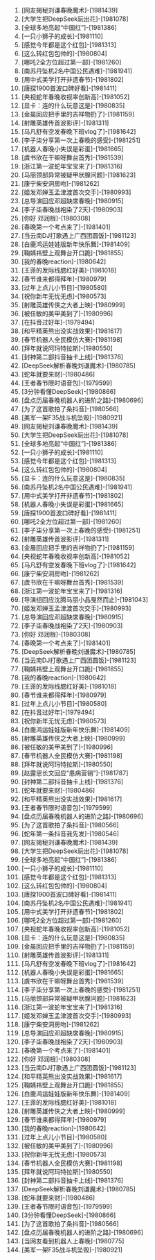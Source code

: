 
1. [网友揭秘刘谦春晚魔术]-[1981439]
1. [大学生把DeepSeek玩出花]-[1981078]
1. [全球多地亮起“中国红”]-[1981386]
1. [一只小狮子的成长]-[1981110]
1. [感觉今年都是这个红包]-[1981313]
1. [这么转红包包帅的]-[1980804]
1. [哪吒2全方位超过第一部]-[1981260]
1. [南苏丹坠机2名中国公民遇难]-[1981941]
1. [用中式美学打开非遗春节]-[1981802]
1. [唐探1900首波口碑好看]-[1981411]
1. [央视蛇年春晚收视率创新高]-[1981052]
1. [显卡：连的什么玩意这是]-[1980835]
1. [金晨回应把手里的吉祥物扔了]-[1981159]
1. [射雕英雄传首波影评]-[1981311]
1. [马凡舒有空发春晚下班vlog了]-[1981642]
1. [李子柒分享第一次上春晚的感受]-[1981251]
1. [机器人春晚小失误是彩蛋]-[1981665]
1. [虞书欣在干嘛呀舞台首秀]-[1981539]
1. [浙江第一波蛇年宝宝来了]-[1981316]
1. [马丽颈部异常被疑甲状腺问题]-[1981623]
1. [康宁柴安洞房吻]-[1981262]
1. [姬发邓婵玉孟津渡首次交手]-[1980993]
1. [总导演回应邓超缺席春晚]-[1980915]
1. [李子柒春晚战袍染了2天]-[1980903]
1. [你好 邓润根]-[1980308]
1. [春晚第一个考点来了]-[1981401]
1. [当云南DJ打歌遇上广西团圆饭]-[1981123]
1. [白鹿鸿运娃娃版新年快乐舞]-[1981409]
1. [鞠婧祎壁上观舞台开口跪]-[1981855]
1. [我的春晚reaction]-[1980642]
1. [王菲的发际线腮红好美]-[1981018]
1. [春节谁来都得拜年]-[1980979]
1. [过年上点儿小节目]-[1980580]
1. [祝你新年无忧无虑]-[1980573]
1. [射雕英雄传侠之大者上映]-[1980999]
1. [被任敏的美甲美到了]-[1980996]
1. [在抖音过好年]-[1979494]
1. [和平精英熊出没实战效果]-[1981617]
1. [春节机器人全民模仿大赛]-[1981198]
1. [拜年就说阿玛特拉斯]-[1980550]
1. [封神第二部抖音抽卡上线]-[1981376]
1. [DeepSeek解析春晚刘谦魔术]-[1980785]
1. [蛇年就要来财]-[1980486]
1. [王者春节限时语音包]-[1979599]
1. [3分钟看懂DeepSeek]-[1980866]
1. [盘点历届春晚机器人的进阶之路]-[1980696]
1. [为了这首歌拍了条抖音]-[1980566]
1. [美军一架F35战斗机坠毁]-[1980921]
1. [网友揭秘刘谦春晚魔术]-[1981439]
1. [大学生把DeepSeek玩出花]-[1981078]
1. [全球多地亮起“中国红”]-[1981386]
1. [一只小狮子的成长]-[1981110]
1. [感觉今年都是这个红包]-[1981313]
1. [这么转红包包帅的]-[1980804]
1. [显卡：连的什么玩意这是]-[1980835]
1. [南苏丹坠机2名中国公民遇难]-[1981941]
1. [用中式美学打开非遗春节]-[1981802]
1. [机器人春晚小失误是彩蛋]-[1981665]
1. [唐探1900首波口碑好看]-[1981411]
1. [哪吒2全方位超过第一部]-[1981260]
1. [李子柒分享第一次上春晚的感受]-[1981251]
1. [射雕英雄传首波影评]-[1981311]
1. [金晨回应把手里的吉祥物扔了]-[1981159]
1. [央视蛇年春晚收视率创新高]-[1981052]
1. [马凡舒有空发春晚下班vlog了]-[1981642]
1. [康宁柴安洞房吻]-[1981262]
1. [虞书欣在干嘛呀舞台首秀]-[1981539]
1. [浙江第一波蛇年宝宝来了]-[1981316]
1. [导演组回应沈腾马丽小品戛然而止]-[1981043]
1. [姬发邓婵玉孟津渡首次交手]-[1980993]
1. [总导演回应邓超缺席春晚]-[1980915]
1. [李子柒春晚战袍染了2天]-[1980903]
1. [你好 邓润根]-[1980308]
1. [春晚第一个考点来了]-[1981401]
1. [DeepSeek解析春晚刘谦魔术]-[1980785]
1. [当云南DJ打歌遇上广西团圆饭]-[1981123]
1. [鞠婧祎壁上观舞台开口跪]-[1981855]
1. [我的春晚reaction]-[1980642]
1. [王菲的发际线腮红好美]-[1981018]
1. [春节谁来都得拜年]-[1980979]
1. [过年上点儿小节目]-[1980580]
1. [在抖音过好年]-[1979494]
1. [祝你新年无忧无虑]-[1980573]
1. [白鹿鸿运娃娃版新年快乐舞]-[1981409]
1. [射雕英雄传侠之大者上映]-[1980999]
1. [被任敏的美甲美到了]-[1980996]
1. [春节机器人全民模仿大赛]-[1981198]
1. [拜年就说阿玛特拉斯]-[1980550]
1. [赵露思长文回应“患病营销”]-[1981787]
1. [封神第二部抖音抽卡上线]-[1981376]
1. [蛇年就要来财]-[1980486]
1. [和平精英熊出没实战效果]-[1981617]
1. [王者春节限时语音包]-[1979599]
1. [盘点历届春晚机器人的进阶之路]-[1980696]
1. [为了这首歌拍了条抖音]-[1980566]
1. [蛇年第一条抖音我先发]-[1980546]
1. [网友揭秘刘谦春晚魔术]-[1981439]
1. [大学生把DeepSeek玩出花]-[1981078]
1. [全球多地亮起“中国红”]-[1981386]
1. [一只小狮子的成长]-[1981110]
1. [感觉今年都是这个红包]-[1981313]
1. [这么转红包包帅的]-[1980804]
1. [唐探1900首波口碑好看]-[1981411]
1. [南苏丹坠机2名中国公民遇难]-[1981941]
1. [用中式美学打开非遗春节]-[1981802]
1. [哪吒2全方位超过第一部]-[1981260]
1. [央视蛇年春晚收视率创新高]-[1981052]
1. [显卡：连的什么玩意这是]-[1980835]
1. [金晨回应把手里的吉祥物扔了]-[1981159]
1. [射雕英雄传首波影评]-[1981311]
1. [马凡舒有空发春晚下班vlog了]-[1981642]
1. [机器人春晚小失误是彩蛋]-[1981665]
1. [虞书欣在干嘛呀舞台首秀]-[1981539]
1. [李子柒分享第一次上春晚的感受]-[1981251]
1. [马丽颈部异常被疑甲状腺问题]-[1981623]
1. [浙江第一波蛇年宝宝来了]-[1981316]
1. [姬发邓婵玉孟津渡首次交手]-[1980993]
1. [康宁柴安洞房吻]-[1981262]
1. [总导演回应邓超缺席春晚]-[1980915]
1. [李子柒春晚战袍染了2天]-[1980903]
1. [春晚第一个考点来了]-[1981401]
1. [你好 邓润根]-[1980308]
1. [当云南DJ打歌遇上广西团圆饭]-[1981123]
1. [和平精英熊出没实战效果]-[1981617]
1. [鞠婧祎壁上观舞台开口跪]-[1981855]
1. [白鹿鸿运娃娃版新年快乐舞]-[1981409]
1. [王菲的发际线腮红好美]-[1981018]
1. [射雕英雄传侠之大者上映]-[1980999]
1. [春节谁来都得拜年]-[1980979]
1. [我的春晚reaction]-[1980642]
1. [过年上点儿小节目]-[1980580]
1. [被任敏的美甲美到了]-[1980996]
1. [祝你新年无忧无虑]-[1980573]
1. [春节机器人全民模仿大赛]-[1981198]
1. [拜年就说阿玛特拉斯]-[1980550]
1. [封神第二部抖音抽卡上线]-[1981376]
1. [DeepSeek解析春晚刘谦魔术]-[1980785]
1. [蛇年就要来财]-[1980486]
1. [王者春节限时语音包]-[1979599]
1. [3分钟看懂DeepSeek]-[1980866]
1. [为了这首歌拍了条抖音]-[1980566]
1. [盘点历届春晚机器人的进阶之路]-[1980696]
1. [当网友看到机器人上春晚]-[1980775]
1. [美军一架F35战斗机坠毁]-[1980921]